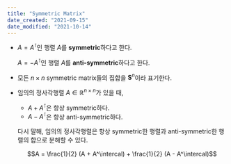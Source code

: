 ```yaml
---
title: "Symmetric Matrix"
date_created: "2021-09-15"
date_modified: "2021-10-14"
---
```


<ul>

<li><div markdown="block">

$A = A^\intercal$인 행렬 $A$를 **symmetric**하다고 한다.

$A = -A^\intercal$인 행렬 $A$를 **anti-symmetric**하다고 한다.

</div></li>

<li><div markdown="block">

모든 $n \times n$ symmetric matrix들의 집합을 $\mathbf{S}^n$이라 표기한다.

</div></li>

<li><div markdown="block">

임의의 정사각행렬 $A \in \mathbb{R}^{n \times n}$가 있을 때,

- $A + A^\intercal$은 항상 symmetric하다.
- $A - A^\intercal$은 항상 anti-symmetric하다.

다시 말해, 임의의 정사각행렬은 항상 symmetric한 행렬과 anti-symmetric한 행렬의 합으로 분해할 수 있다.

$$A = \frac{1}{2} (A + A^\intercal) + \frac{1}{2} (A - A^\intercal)$$

</div></li>

</ul>